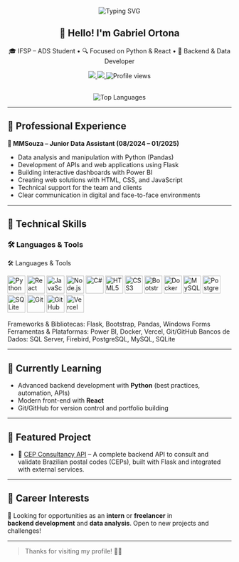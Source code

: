 <p align="center">
  <img src="https://readme-typing-svg.herokuapp.com?font=Fira+Code&size=22&pause=1000&color=1AB2FF&center=true&vCenter=true&width=500&lines=🎊Welcome+World!🎊;Turning+data+into+solutions.;Back-End+Developer+with+a+purpose.;Driven+by+learning+and+real+impact." alt="Typing SVG" />
</p>

<h2 align="center">👋 Hello! I'm Gabriel Ortona</h2>

<p align="center">
  🎓 IFSP – ADS Student • 🔍 Focused on Python & React • 💼 Backend & Data Developer
</p>

<p align="center">
  <a href="mailto:ortonabusiness@gmail.com">
    <img src="https://img.shields.io/badge/Email-ortonabusiness@gmail.com-red?style=for-the-badge" />
  </a>
  <a href="https://www.linkedin.com/in/gabriel-gardeazabal-ortona-8332511ab">
    <img src="https://img.shields.io/badge/LinkedIn-Gabriel%20Ortona-blue?style=for-the-badge&logo=linkedin" />
  </a>
  <img src="https://komarev.com/ghpvc/?username=Gortona-dev&style=for-the-badge" alt="Profile views" />
</p>


<p align="center">
  <br />
  <img src="https://github-readme-stats.vercel.app/api/top-langs/?username=Gortona-dev&layout=compact&theme=tokyonight" alt="Top Languages" />
</p>

---

## 💼 Professional Experience

**🔹 MMSouza – Junior Data Assistant (08/2024 – 01/2025)**  
- Data analysis and manipulation with Python (Pandas)  
- Development of APIs and web applications using Flask  
- Building interactive dashboards with Power BI  
- Creating web solutions with HTML, CSS, and JavaScript  
- Technical support for the team and clients  
- Clear communication in digital and face-to-face environments

---

## 🧠 Technical Skills

### 🛠️ Languages & Tools

🛠️ Languages & Tools
<p align="left"> <img src="https://cdn.jsdelivr.net/gh/devicons/devicon/icons/python/python-original.svg" height="40" alt="Python" /> <img src="https://cdn.jsdelivr.net/gh/devicons/devicon/icons/react/react-original.svg" height="40" alt="React" /> <img src="https://cdn.jsdelivr.net/gh/devicons/devicon/icons/javascript/javascript-original.svg" height="40" alt="JavaScript" /> <img src="https://cdn.jsdelivr.net/gh/devicons/devicon/icons/nodejs/nodejs-original.svg" height="40" alt="Node.js" /> <img src="https://cdn.jsdelivr.net/gh/devicons/devicon/icons/csharp/csharp-original.svg" height="40" alt="C#" /> <img src="https://cdn.jsdelivr.net/gh/devicons/devicon/icons/html5/html5-original.svg" height="40" alt="HTML5" /> <img src="https://cdn.jsdelivr.net/gh/devicons/devicon/icons/css3/css3-original.svg" height="40" alt="CSS3" /> <img src="https://cdn.jsdelivr.net/gh/devicons/devicon/icons/bootstrap/bootstrap-original.svg" height="40" alt="Bootstrap" /> <img src="https://cdn.jsdelivr.net/gh/devicons/devicon/icons/docker/docker-original.svg" height="40" alt="Docker" /> <img src="https://cdn.jsdelivr.net/gh/devicons/devicon/icons/mysql/mysql-original.svg" height="40" alt="MySQL" /> <img src="https://cdn.jsdelivr.net/gh/devicons/devicon/icons/postgresql/postgresql-original.svg" height="40" alt="PostgreSQL" /> <img src="https://cdn.jsdelivr.net/gh/devicons/devicon/icons/sqlite/sqlite-original.svg" height="40" alt="SQLite" /> <img src="https://cdn.jsdelivr.net/gh/devicons/devicon/icons/git/git-original.svg" height="40" alt="Git" /> <img src="https://cdn.jsdelivr.net/gh/devicons/devicon/icons/github/github-original.svg" height="40" alt="GitHub" /> <img src="https://cdn.jsdelivr.net/gh/devicons/devicon/icons/vercel/vercel-original.svg" height="40" alt="Vercel" /> </p>

Frameworks & Bibliotecas: Flask, Bootstrap, Pandas, Windows Forms
Ferramentas & Plataformas: Power BI, Docker, Vercel, Git/GitHub
Bancos de Dados: SQL Server, Firebird, PostgreSQL, MySQL, SQLite

---

## 🧩 Currently Learning

- Advanced backend development with **Python** (best practices, automation, APIs)  
- Modern front-end with **React**  
- Git/GitHub for version control and portfolio building

---

## 🚀 Featured Project

- 🔗 [CEP Consultancy API](https://github.com/Gortona-dev/cep-consultancy-api) – A complete backend API to consult and validate Brazilian postal codes (CEPs), built with Flask and integrated with external services.

---
## 📌 Career Interests

🎯 Looking for opportunities as an **intern** or **freelancer** in  
**backend development** and **data analysis**. Open to new projects and challenges!

---

> Thanks for visiting my profile! 🤝💛
